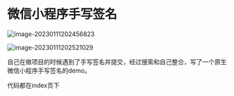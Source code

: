 # 微信小程序手写签名

![image-20230111202456823](https://zhuzedan.oss-cn-hangzhou.aliyuncs.com/img/image-20230111202456823.png)

![image-20230111202521029](https://zhuzedan.oss-cn-hangzhou.aliyuncs.com/img/image-20230111202521029.png)

自己在做项目的时候遇到了手写签名并提交，经过搜索和自己整合，写了一个原生微信小程序手写签名的demo。

代码都在index页下
